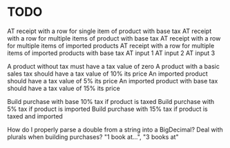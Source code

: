 # TODO

AT receipt with a row for single item of product with base tax
AT receipt with a row for multiple items of product with base tax
AT receipt with a row for multiple items of imported products
AT receipt with a row for multiple items of imported products with base tax
AT input 1
AT input 2
AT input 3

A product without tax must have a tax value of zero
A product with a basic sales tax should have a tax value of 10% its price
An imported product should have a tax value of 5% its price
An imported product with base tax should have a tax value of 15% its price
 
Build purchase with base 10% tax if product is taxed
Build purchase with 5% tax if product is imported
Build purchase with 15% tax if product is taxed and imported

How do I properly parse a double from a string into a BigDecimal?
Deal with plurals when building purchases? "1 book at...", "3 books at"

